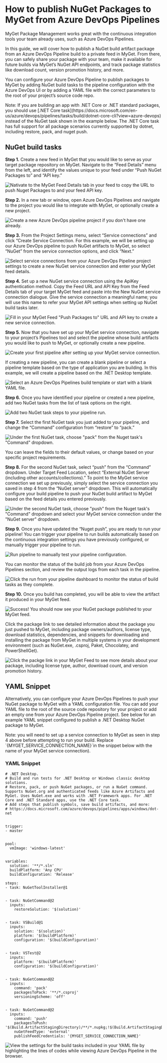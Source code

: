 # How to publish NuGet Packages to MyGet from Azure DevOps Pipelines

MyGet Package Management works great with the continuous integration tools your team already uses, such as Azure DevOps Pipelines.

In this guide, we will cover how to publish a NuGet build artifact package from an Azure DevOps Pipeline build to a private feed in MyGet. From there, you can safely share your package with your team, make it available for future builds via MyGet’s NuGet API endpoints, and track package statistics like download count, version promotion history, and more. 

You can configure your Azure DevOps Pipeline to publish packages to MyGet by adding NuGet build tasks to the pipeline configuration with the Azure DevOps UI or by adding a YAML file with the correct parameters to the root of your project’s source code repo.

<p class="alert alert-info">Note: If you are building an app with .NET Core or .NET standard packages, you should use [.NET Core task](https://docs.microsoft.com/en-us/azure/devops/pipelines/tasks/build/dotnet-core-cli?view=azure-devops) instead of the NuGet task shown in the example below. The .NET Core task has full support for all package scenarios currently supported by dotnet, including restore, pack, and nuget push.</p>


## NuGet build tasks

**Step 1.** Create a new feed in MyGet that you would like to serve as your target package repository on MyGet. Navigate to the “Feed Details” menu from the left, and identify the values unique to your feed under “Push NuGet Packages to” and “API key.”


![Nativate to the MyGet Feed Details tab in your feed to copy the URL to push Nuget Packages to and your feed API key.](images/AzureDevOpsPipelinesHow-to0.png "image_tooltip")


**Step 2.** In a new tab or window, open Azure DevOps Pipelines and navigate to the project you would like to integrate with MyGet, or optionally create a new project.


![Create a new Azure DevOps pipeline project if you don't have one already.](images/AzureDevOpsPipelinesHow-to1.png "image_tooltip")


**Step 3.** From the Project Settings menu, select “Service connections” and click “Create Service Connection. For this example, we will be setting up our Azure DevOps pipeline to push NuGet artifacts to MyGet, so select “NuGet” from the service connection options, and click “Next.”


![Select service connections from your Azure DevOps Pipeline project settings to create a new NuGet service connection and enter your MyGet feed details.](images/AzureDevOpsPipelinesHow-to2.png "image_tooltip")


**Step 4.** Set up a new NuGet service connection using the ApiKey authentication method. Copy the Feed URL and API Key from the Feed Details tab of your target MyGet feed and paste into the New NuGet service connection dialogue. Give the service connection a meaningful name; you will use this name to refer your MyGet API settings when setting up NuGet build tasks later.


![Fill in your MyGet Feed "Push Packages to" URL and API key to create a new service connection.](images/AzureDevOpsPipelinesHow-to3.png "image_tooltip")


**Step 5.** Now that you have set up your MyGet service connection, navigate to your project’s Pipelines tool and select the pipeline whose build artifacts you would like to push to MyGet, or optionally create a new pipeline.


![Create your first pipeline after setting up your MyGet service connection.](images/AzureDevOpsPipelinesHow-to4.png "image_tooltip")


If creating a new pipeline, you can create a blank pipeline or select a pipeline template based on the type of application you are building. In this example, we will create a pipeline based on the .NET Desktop template.


![Select an Azure DevOps Pipelines build template or start with a blank YAML file.](images/AzureDevOpsPipelinesHow-to5.png "image_tooltip")


**Step 6.** Once you have identified your pipeline or created a new pipeline, add two NuGet tasks from the list of task options on the right.


![Add two NuGet task steps to your pipeline run.](images/AzureDevOpsPipelinesHow-to6.png "image_tooltip")


**Step 7.** Select the first NuGet task you just added to your pipeline, and change the “Command” configuration from “restore” to “pack.”


![Under the first NuGet task, choose "pack" from the Nuget task's "Command" dropdown.](images/AzureDevOpsPipelinesHow-to7.png "image_tooltip")


You can leave the fields to their default values, or change based on your specific project requirements.

**Step 8.** For the second NuGet task, select “push” from the “Command” dropdown. Under Target Feed Location, select “External NuGet Server (including other accounts/collections).” To point to the MyGet service connection we set up previously, simply select the service connection you saved in step 4 from the “NuGet server” dropdown. This will automatically configure your build pipeline to push your NuGet build artifact to MyGet based on the feed details you entered previously.


![Under the second NuGet task, choose "push" from the Nuget task's "Command" dropdown and select your MyGet service connection under the "NuGet server" dropdown.](images/AzureDevOpsPipelinesHow-to8.png "image_tooltip")


**Step 9.** Once you have updated the “Nuget push”, you are ready to run your pipeline! You can trigger your pipeline to run builds automatically based on the continuous integration settings you have previously configured, or manually trigger your pipeline to run.


![Run pipeline to manually test your pipeline configuration.](images/AzureDevOpsPipelinesHow-to9.png "image_tooltip")


You can monitor the status of the build job from your Azure DevOps Pipelines section, and review the output logs from each task in the pipeline.


![Click the run from your pipeline dashboard to monitor the status of build tasks as they complete.](images/AzureDevOpsPipelinesHow-to10.png "image_tooltip")


**Step 10.** Once you build has completed, you will be able to view the artifact it produced in your MyGet feed.


![Success! You should now see your NuGet package published to your MyGet feed.](images/AzureDevOpsPipelinesHow-to11.png "image_tooltip")


Click the package link to see detailed information about the package you just pushed to MyGet, including package owners/authors, license type, download statistics, dependencies, and snippets for downloading and installing the package from MyGet in multiple systems in your development environment (such as NuGet.exe, .csproj, Paket, Chocolatey, and PowerShellGet).


![Click the packge link in your MyGet Feed to see more details about your package, including license type, author, download count, and version promotion history.](images/AzureDevOpsPipelinesHow-to12.png "image_tooltip")



## YAML Snippet

Alternatively, you can configure your Azure DevOps Pipelines to push your NuGet package to MyGet with a YAML configuration file. You can add your YAML file to the root of the source code repository for your project or add an empty one from your Azure DevOps Pipeline project. See below for an example YAML snippet configured to publish a .NET Desktop NuGet package to MyGet.

<p class="alert alert-info">Note: you will need to set up a service connection to MyGet as seen in step 4 above before attempting to run your build. Replace `{MYGET_SERVICE_CONNECTION_NAME}`in the snippet below with the name of your MyGet service connection).</p>

### YAML Snippet

    # .NET Desktop. 
    # Build and run tests for .NET Desktop or Windows classic desktop solutions. 
    # Restore, pack, or push NuGet packages, or run a NuGet command. Supports NuGet.org and authenticated feeds like Azure Artifacts and MyGet. Uses NuGet.exe and works with .NET Framework apps. For .NET Core and .NET Standard apps, use the .NET Core task.
    # Add steps that publish symbols, save build artifacts, and more:
    # https://docs.microsoft.com/azure/devops/pipelines/apps/windows/dot-net


    trigger:
    - master


    pool:
      vmImage: 'windows-latest'


    variables:
      solution: '**/*.sln'
      buildPlatform: 'Any CPU'
      buildConfiguration: 'Release'

    steps:
    - task: NuGetToolInstaller@1


    - task: NuGetCommand@2
      inputs:
        restoreSolution: '$(solution)'


    - task: VSBuild@1
      inputs:
        solution: '$(solution)'
        platform: '$(buildPlatform)'
        configuration: '$(buildConfiguration)'


    - task: VSTest@2
      inputs:
        platform: '$(buildPlatform)'
        configuration: '$(buildConfiguration)'


    - task: NuGetCommand@2
      inputs:
        command: 'pack'
        packagesToPack: '**/*.csproj'
        versioningScheme: 'off'


    - task: NuGetCommand@2
      inputs:
        command: 'push'
        packagesToPush: '$(Build.ArtifactStagingDirectory)/**/*.nupkg;!$(Build.ArtifactStagingDirectory)/**/*.symbols.nupkg'
        nuGetFeedType: 'external'
        publishFeedCredentials: '{MYGET_SERVICE_CONNECTION_NAME}'



![View the settings for the build tasks included in your YAML file by highlighting the lines of codes while viewing Azure DevOps Pipeline in the browser.](images/AzureDevOpsPipelinesHow-to13.png "image_tooltip")

